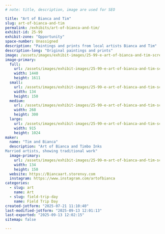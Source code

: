```yaml
---
# note: title, description, image are used for SEO

title: "Art of Bianca and Tim"
slug: art-of-bianca-and-tim
permalink: /exhibits/art-of-bianca-and-tim/
exhibit-id: 25-99
exhibit-zone: "Opportunity"
space-number: Unassigned
description: "Paintings and prints from local artists Bianca and Tim"
description-long: "Original paintings and prints"
image: /assets/images/exhibit-images/25-99-e-art-of-bianca-and-tim-screenshot-20250702-160147-01-2457-268x300.jpg
image-primary: 
  full:
    url: /assets/images/exhibit-images/25-99-e-art-of-bianca-and-tim-screenshot-20250702-160147-01-2457-full.jpg
    width: 1440
    height: 1611
  small:
    url: /assets/images/exhibit-images/25-99-e-art-of-bianca-and-tim-screenshot-20250702-160147-01-2457-134x150.jpg
    width: 134
    height: 150
  medium:
    url: /assets/images/exhibit-images/25-99-e-art-of-bianca-and-tim-screenshot-20250702-160147-01-2457-268x300.jpg
    width: 268
    height: 300
  large:
    url: /assets/images/exhibit-images/25-99-e-art-of-bianca-and-tim-screenshot-20250702-160147-01-2457-915x1024.jpg
    width: 915
    height: 1024
maker: 
  name: "Tim and Bianca"
  description: "Art of Bianca and Timbo Inks
Married artists, showing traditional work"
  image-primary:
    url: /assets/images/exhibit-images/25-99-m-art-of-bianca-and-tim-screenshot-20250702-160147-01-134x150.jpg
    width: 134
    height: 150
  website: https://Biancaart.storenvy.com
  instagram: https://www.instagram.com/artofbianca
categories: 
  - slug: art
    name: Art
  - slug: field-trip-day
    name: Field Trip Day
created-jotform: "2025-07-21 11:10:40"
last-modified-jotform: "2025-09-13 12:01:13"
last-exported: "2025-09-13 12:02:15"
sitemap: false

---
```

